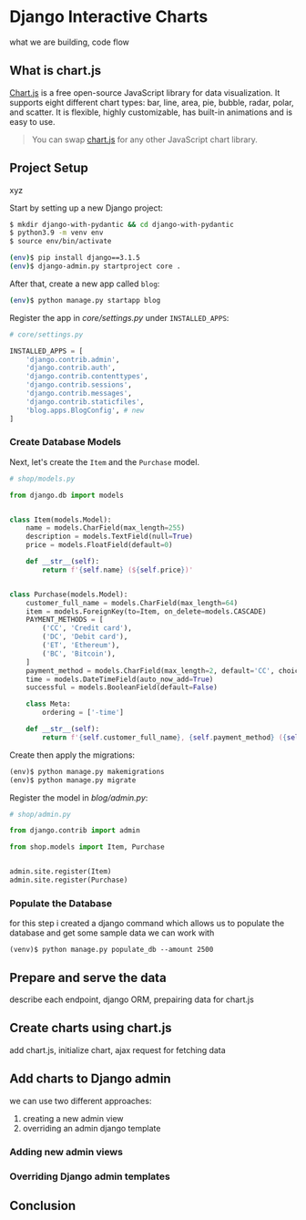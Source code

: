 # Django Interactive Charts

what we are building, code flow

## What is chart.js

[Chart.js](https://www.chartjs.org/) is a free open-source JavaScript library for data visualization. It supports eight different chart types: bar, line, area, pie, bubble, radar, polar, and scatter. It is flexible, highly customizable, has built-in animations and is easy to use.

> You can swap [chart.js]() for any other JavaScript chart library.

## Project Setup

xyz

Start by setting up a new Django project:

```sh
$ mkdir django-with-pydantic && cd django-with-pydantic
$ python3.9 -m venv env
$ source env/bin/activate

(env)$ pip install django==3.1.5
(env)$ django-admin.py startproject core .
```

After that, create a new app called `blog`:

```sh
(env)$ python manage.py startapp blog
```

Register the app in *core/settings.py* under `INSTALLED_APPS`:

```python
# core/settings.py

INSTALLED_APPS = [
    'django.contrib.admin',
    'django.contrib.auth',
    'django.contrib.contenttypes',
    'django.contrib.sessions',
    'django.contrib.messages',
    'django.contrib.staticfiles',
    'blog.apps.BlogConfig', # new
]
```

### Create Database Models

Next, let's create the `Item` and the `Purchase` model.

```python
# shop/models.py

from django.db import models


class Item(models.Model):
    name = models.CharField(max_length=255)
    description = models.TextField(null=True)
    price = models.FloatField(default=0)

    def __str__(self):
        return f'{self.name} (${self.price})'


class Purchase(models.Model):
    customer_full_name = models.CharField(max_length=64)
    item = models.ForeignKey(to=Item, on_delete=models.CASCADE)
    PAYMENT_METHODS = [
        ('CC', 'Credit card'),
        ('DC', 'Debit card'),
        ('ET', 'Ethereum'),
        ('BC', 'Bitcoin'),
    ]
    payment_method = models.CharField(max_length=2, default='CC', choices=PAYMENT_METHODS)
    time = models.DateTimeField(auto_now_add=True)
    successful = models.BooleanField(default=False)

    class Meta:
        ordering = ['-time']

    def __str__(self):
        return f'{self.customer_full_name}, {self.payment_method} ({self.item.name})'
```

Create then apply the migrations:

```python 
(env)$ python manage.py makemigrations
(env)$ python manage.py migrate
```

Register the model in *blog/admin.py*:

```python
# shop/admin.py

from django.contrib import admin

from shop.models import Item, Purchase


admin.site.register(Item)
admin.site.register(Purchase)
```

### Populate the Database

for this step i created a django command which allows us to populate the database and get some sample data we can work with

```ssh
(venv)$ python manage.py populate_db --amount 2500
```

## Prepare and serve the data

describe each endpoint, django ORM, prepairing data for chart.js

## Create charts using chart.js

add chart.js, initialize chart, ajax request for fetching data

## Add charts to Django admin

we can use two different approaches:

1. creating a new admin view
1. overriding an admin django template

### Adding new admin views

### Overriding Django admin templates

## Conclusion
